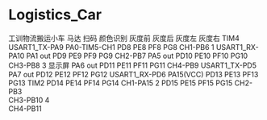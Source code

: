 # Logistics_Car
 工训物流搬运小车
马达			扫码	颜色识别		灰度前	灰度后	灰度左	灰度右
TIM4			USART1_TX-PA9	PA0-TIM5-CH1		PD8	PE8	PF8	PG8
CH1-PB6	1		USART1_RX-PA10	PA1 out		PD9	PE9	PF9	PG9
CH2-PB7				PA5 out		PD10	PE10	PF10	PG10
CH3-PB8	3		显示屏	PA6 out		PD11	PE11	PF11	PG11
CH4-PB9			USART1_TX-PD5	PA7 out		PD12	PE12	PF12	PG12
			USART1_RX-PD6	PA15(VCC)		PD13	PE13	PF13	PG13
TIM2						PD14	PE14	PF14	PG14
CH1-PA15	2					PD15	PE15	PF15	PG15
CH2-PB3									
CH3-PB10	4								
CH4-PB11									
